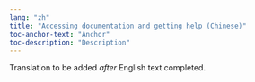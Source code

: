 ```yaml
---
lang: "zh"
title: "Accessing documentation and getting help (Chinese)"
toc-anchor-text: "Anchor"
toc-description: "Description"
---
```

Translation to be added _after_ English text completed.
